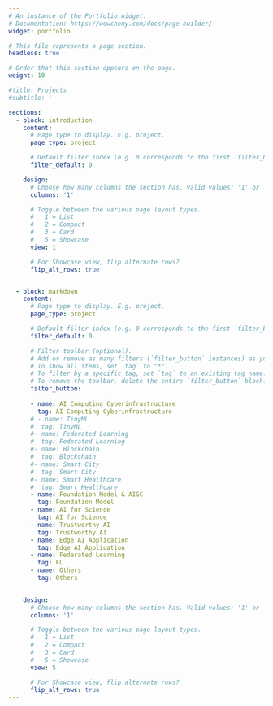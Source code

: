 ```yaml
---
# An instance of the Portfolio widget.
# Documentation: https://wowchemy.com/docs/page-builder/
widget: portfolio

# This file represents a page section.
headless: true

# Order that this section appears on the page.
weight: 10

#title: Projects
#subtitle: ''

sections:
  - block: introduction
    content:
      # Page type to display. E.g. project.
      page_type: project

      # Default filter index (e.g. 0 corresponds to the first `filter_button` instance below).
      filter_default: 0

    design:
      # Choose how many columns the section has. Valid values: '1' or '2'.
      columns: '1'

      # Toggle between the various page layout types.
      #   1 = List
      #   2 = Compact
      #   3 = Card
      #   5 = Showcase
      view: 1

      # For Showcase view, flip alternate rows?
      flip_alt_rows: true


  - block: markdown
    content:
      # Page type to display. E.g. project.
      page_type: project

      # Default filter index (e.g. 0 corresponds to the first `filter_button` instance below).
      filter_default: 0

      # Filter toolbar (optional).
      # Add or remove as many filters (`filter_button` instances) as you like.
      # To show all items, set `tag` to "*".
      # To filter by a specific tag, set `tag` to an existing tag name.
      # To remove the toolbar, delete the entire `filter_button` block.
      filter_button:
      
      - name: AI Computing Cyberinfrastructure
        tag: AI Computing Cyberinfrastructure
      # - name: TinyML
      #  tag: TinyML
      #- name: Federated Learning
      #  tag: Federated Learning
      #- name: Blockchain
      #  tag: Blockchain
      #- name: Smart City
      #  tag: Smart City
      #- name: Smart Healthcare
      #  tag: Smart Healthcare
      - name: Foundation Model & AIGC
        tag: Foundation Model
      - name: AI for Science
        tag: AI for Science
      - name: Trustworthy AI
        tag: Trustworthy AI
      - name: Edge AI Application
        tag: Edge AI Application
      - name: Federated Learning
        tag: FL
      - name: Others
        tag: Others
      

    design:
      # Choose how many columns the section has. Valid values: '1' or '2'.
      columns: '1'

      # Toggle between the various page layout types.
      #   1 = List
      #   2 = Compact
      #   3 = Card
      #   5 = Showcase
      view: 5

      # For Showcase view, flip alternate rows?
      flip_alt_rows: true
---
```


